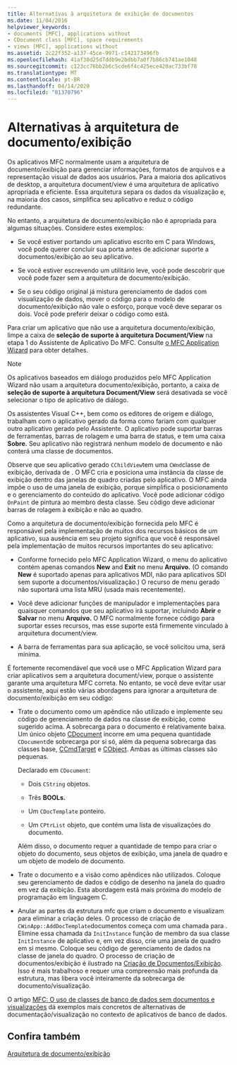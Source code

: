 ```yaml
---
title: Alternativas à arquitetura de exibição de documentos
ms.date: 11/04/2016
helpviewer_keywords:
- documents [MFC], applications without
- CDocument class [MFC], space requirements
- views [MFC], applications without
ms.assetid: 2c22f352-a137-45ce-9971-c142173496fb
ms.openlocfilehash: 41af30d25d7ddb9e2bdbb7a0f7b86cb741ae1048
ms.sourcegitcommit: c123cc76bb2b6c5cde6f4c425ece420ac733bf70
ms.translationtype: MT
ms.contentlocale: pt-BR
ms.lasthandoff: 04/14/2020
ms.locfileid: "81370796"
---
```

# <a name="alternatives-to-the-documentview-architecture"></a>Alternativas à arquitetura de documento/exibição

Os aplicativos MFC normalmente usam a arquitetura de documento/exibição para gerenciar informações, formatos de arquivos e a representação visual de dados aos usuários. Para a maioria dos aplicativos de desktop, a arquitetura document/view é uma arquitetura de aplicativo apropriada e eficiente. Essa arquitetura separa os dados da visualização e, na maioria dos casos, simplifica seu aplicativo e reduz o código redundante.

No entanto, a arquitetura de documento/exibição não é apropriada para algumas situações. Considere estes exemplos:

- Se você estiver portando um aplicativo escrito em C para Windows, você pode querer concluir sua porta antes de adicionar suporte a documentos/exibição ao seu aplicativo.

- Se você estiver escrevendo um utilitário leve, você pode descobrir que você pode fazer sem a arquitetura de documento/exibição.

- Se o seu código original já mistura gerenciamento de dados com visualização de dados, mover o código para o modelo de documento/exibição não vale o esforço, porque você deve separar os dois. Você pode preferir deixar o código como está.

Para criar um aplicativo que não use a arquitetura documento/exibição, limpe a caixa de **seleção de suporte à arquitetura Document/View** na etapa 1 do Assistente de Aplicativo Do MFC. Consulte [o MFC Application Wizard](../mfc/reference/mfc-application-wizard.md) para obter detalhes.

> [!NOTE]
> Os aplicativos baseados em diálogo produzidos pelo MFC Application Wizard não usam a arquitetura documento/exibição, portanto, a caixa de **seleção de suporte à arquitetura Document/View** será desativada se você selecionar o tipo de aplicativo de diálogo.

Os assistentes Visual C++, bem como os editores de origem e diálogo, trabalham com o aplicativo gerado da forma como fariam com qualquer outro aplicativo gerado pelo Assistente. O aplicativo pode suportar barras de ferramentas, barras de rolagem e uma barra de status, e tem uma caixa **Sobre.** Seu aplicativo não registrará nenhum modelo de documento e não conterá uma classe de documentos.

Observe que seu aplicativo gerado `CChildView`tem uma `CWnd`classe de exibição, derivada de . O MFC cria e posiciona uma instância da classe de exibição dentro das janelas de quadro criadas pelo aplicativo. O MFC ainda impõe o uso de uma janela de exibição, porque simplifica o posicionamento e o gerenciamento do conteúdo do aplicativo. Você pode adicionar código `OnPaint` de pintura ao membro desta classe. Seu código deve adicionar barras de rolagem à exibição e não ao quadro.

Como a arquitetura de documento/exibição fornecida pelo MFC é responsável pela implementação de muitos dos recursos básicos de um aplicativo, sua ausência em seu projeto significa que você é responsável pela implementação de muitos recursos importantes do seu aplicativo:

- Conforme fornecido pelo MFC Application Wizard, o menu do aplicativo contém apenas comandos **New** and **Exit** no menu **Arquivo.** (O comando **New** é suportado apenas para aplicativos MDI, não para aplicativos SDI sem suporte a documentos/visualização.) O recurso de menu gerado não suportará uma lista MRU (usada mais recentemente).

- Você deve adicionar funções de manipulador e implementações para quaisquer comandos que seu aplicativo irá suportar, incluindo **Abrir** e **Salvar** no menu **Arquivo.** O MFC normalmente fornece código para suportar esses recursos, mas esse suporte está firmemente vinculado à arquitetura document/view.

- A barra de ferramentas para sua aplicação, se você solicitou uma, será mínima.

É fortemente recomendável que você use o MFC Application Wizard para criar aplicativos sem a arquitetura document/view, porque o assistente garante uma arquitetura MFC correta. No entanto, se você deve evitar usar o assistente, aqui estão várias abordagens para ignorar a arquitetura de documento/exibição em seu código:

- Trate o documento como um apêndice não utilizado e implemente seu código de gerenciamento de dados na classe de exibição, como sugerido acima. A sobrecarga para o documento é relativamente baixa. Um único objeto [CDocument](../mfc/reference/cdocument-class.md) incorre em uma pequena quantidade `CDocument`de sobrecarga por si só, além da pequena sobrecarga das classes base, [CCmdTarget](../mfc/reference/ccmdtarget-class.md) e [CObject](../mfc/reference/cobject-class.md). Ambas as últimas classes são pequenas.

   Declarado em `CDocument`:

  - Dois `CString` objetos.

  - Três **BOOLs.**

  - Um `CDocTemplate` ponteiro.

  - Um `CPtrList` objeto, que contém uma lista de visualizações do documento.

  Além disso, o documento requer a quantidade de tempo para criar o objeto do documento, seus objetos de exibição, uma janela de quadro e um objeto de modelo de documento.

- Trate o documento e a visão como apêndices não utilizados. Coloque seu gerenciamento de dados e código de desenho na janela do quadro em vez da exibição. Esta abordagem está mais próxima do modelo de programação em linguagem C.

- Anular as partes da estrutura mfc que criam o documento e visualizam para eliminar a criação deles. O processo de criação de `CWinApp::AddDocTemplate`documentos começa com uma chamada para . Elimine essa chamada da `InitInstance` função de membro da sua classe `InitInstance` de aplicativo e, em vez disso, crie uma janela de quadro em si mesmo. Coloque seu código de gerenciamento de dados na classe de janela do quadro. O processo de criação de documentos/exibição é ilustrado na [Criação de Documentos/Exibição](../mfc/document-view-creation.md). Isso é mais trabalhoso e requer uma compreensão mais profunda da estrutura, mas libera você inteiramente da sobrecarga de documento/visualização.

O artigo [MFC: O uso de classes de banco de dados sem documentos e visualizações](../data/mfc-using-database-classes-without-documents-and-views.md) dá exemplos mais concretos de alternativas de documentação/visualização no contexto de aplicativos de banco de dados.

## <a name="see-also"></a>Confira também

[Arquitetura de documento/exibição](../mfc/document-view-architecture.md)

